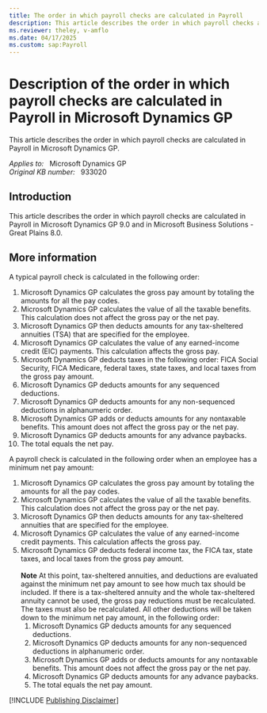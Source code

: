 ```yaml
---
title: The order in which payroll checks are calculated in Payroll
description: This article describes the order in which payroll checks are calculated in Payroll in Microsoft Dynamics GP.
ms.reviewer: theley, v-amflo
ms.date: 04/17/2025
ms.custom: sap:Payroll
---
```

# Description of the order in which payroll checks are calculated in Payroll in Microsoft Dynamics GP

This article describes the order in which payroll checks are calculated in Payroll in Microsoft Dynamics GP.

_Applies to:_ &nbsp; Microsoft Dynamics GP  
_Original KB number:_ &nbsp; 933020

## Introduction

This article describes the order in which payroll checks are calculated in Payroll in Microsoft Dynamics GP 9.0 and in Microsoft Business Solutions - Great Plains 8.0.

## More information

A typical payroll check is calculated in the following order:

1. Microsoft Dynamics GP calculates the gross pay amount by totaling the amounts for all the pay codes.
2. Microsoft Dynamics GP calculates the value of all the taxable benefits. This calculation does not affect the gross pay or the net pay.
3. Microsoft Dynamics GP then deducts amounts for any tax-sheltered annuities (TSA) that are specified for the employee.
4. Microsoft Dynamics GP calculates the value of any earned-income credit (EIC) payments. This calculation affects the gross pay.
5. Microsoft Dynamics GP deducts taxes in the following order: FICA Social Security, FICA Medicare, federal taxes, state taxes, and local taxes from the gross pay amount.
6. Microsoft Dynamics GP deducts amounts for any sequenced deductions.
7. Microsoft Dynamics GP deducts amounts for any non-sequenced deductions in alphanumeric order.
8. Microsoft Dynamics GP adds or deducts amounts for any nontaxable benefits. This amount does not affect the gross pay or the net pay.
9. Microsoft Dynamics GP deducts amounts for any advance paybacks.
10. The total equals the net pay.

A payroll check is calculated in the following order when an employee has a minimum net pay amount:

1. Microsoft Dynamics GP calculates the gross pay amount by totaling the amounts for all the pay codes.
2. Microsoft Dynamics GP calculates the value of all the taxable benefits. This calculation does not affect the gross pay or the net pay.
3. Microsoft Dynamics GP then deducts amounts for any tax-sheltered annuities that are specified for the employee.
4. Microsoft Dynamics GP calculates the value of any earned-income credit payments. This calculation affects the gross pay.
5. Microsoft Dynamics GP deducts federal income tax, the FICA tax, state taxes, and local taxes from the gross pay amount.</br></br> **Note** At this point, tax-sheltered annuities, and deductions are evaluated against the minimum net pay amount to see how much tax should be included. If there is a tax-sheltered annuity and the whole tax-sheltered annuity cannot be used, the gross pay reductions must be recalculated. The taxes must also be recalculated. All other deductions will be taken down to the minimum net pay amount, in the following order:
    1. Microsoft Dynamics GP deducts amounts for any sequenced deductions.
    1. Microsoft Dynamics GP deducts amounts for any non-sequenced deductions in alphanumeric order.
    1. Microsoft Dynamics GP adds or deducts amounts for any nontaxable benefits. This amount does not affect the gross pay or the net pay.
    1. Microsoft Dynamics GP deducts amounts for any advance paybacks.
    1. The total equals the net pay amount.

[!INCLUDE [Publishing Disclaimer](../../includes/publishing-disclaimer.md)]
